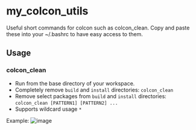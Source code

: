 # my_colcon_utils
Useful short commands for colcon such as colcon_clean. Copy and paste these into your ~/.bashrc to have easy access to them.

## Usage

### colcon_clean 

 - Run from the base directory of your workspace.
 - Completely remove `build` and `install` directories: `colcon_clean`
 - Remove select packages from `build` and `install` directories: `colcon_clean [PATTERN1] [PATTERN2] ...`
 - Supports wildcard usage `*`
 
Example: ![image](https://user-images.githubusercontent.com/41449746/229185660-16d0d03a-eee8-4aba-be61-5122cfab5105.png)

